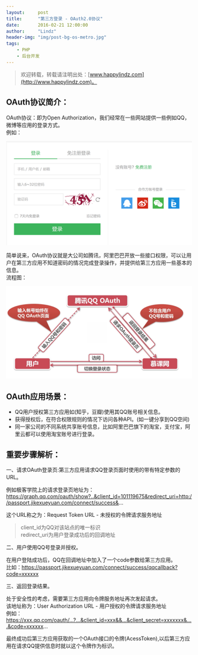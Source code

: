 ```yaml
---
layout:     post
title:      "第三方登录 - OAuth2.0协议"
date:       2016-02-21 12:00:00
author:     "Lindz"
header-img: "img/post-bg-os-metro.jpg"
tags:
    - PHP
    - 后台开发
---
```


> 欢迎转载，转载请注明出处：[www.happylindz.com](http://www.happylindz.com)。

## OAuth协议简介：

OAuth协议：即为Open Authorization，我们经常在一些网站提供一些例如QQ，微博等应用的登录方式。  
例如：

![img](/assets/2016-02-21-oauth/1.png)

简单说来，OAuth协议就是大公司如腾讯，阿里巴巴开放一些接口权限，可以让用户在第三方应用不知道密码的情况完成登录操作，并提供给第三方应用一些基本的信息。  
流程图：  

![img](/assets/2016-02-21-oauth/2.png)

## OAuth应用场景：

* QQ用户授权第三方应用如(知乎，豆瓣)使用其QQ账号相关信息。
* 获得授权后，在符合权限规则的情况下访问各种API。(如一键分享到QQ空间)
* 同一家公司的不同系统共享账号信息，比如阿里巴巴旗下的淘宝，支付宝，阿里云都可以使用淘宝账号进行登录。

## 重要步骤解析：

一、请求OAuth登录页:第三方应用请求QQ登录页面时使用的带有特定参数的URL。   
 
例如极客学院上的请求登录页地址为：https://graph.qq.com/oauth/show?..&client_id=101119675&redirect_uri=http://passport.jikexueyuan.com/connect/success&...

这个URL称之为：Request Token URL - 未授权的令牌请求服务地址
  
>client_id为QQ对该站点的唯一标识  
>redirect_uri为用户登录成功后的回调地址  

二、用户使用QQ号登录并授权。

在用户登陆成功后，QQ在回调地址中加入了一个code参数给第三方应用。  
比如：https://passport.jikexueyuan.com/connect/success/qqcallback?code=xxxxxx

三、返回登录结果。

处于安全性的考虑，需要第三方应用向令牌服务地址再次发起请求。  
该地址称为：User Authorization URL - 用户授权的令牌请求服务地址  
例如：https://xxx.qq.com/oauth/...?...&client_id=xxx&&...&client_secret=xxxxxxx&....&code=xxxxxx...

最终成功后第三方应用获取的一个OAuth接口的令牌(AcessToken),以后第三方应用在请求QQ提供信息时就以这个令牌作为标识。